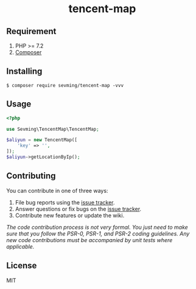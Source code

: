 <h1 align="center"> tencent-map </h1>

## Requirement   
1. PHP >= 7.2
2. [Composer](https://getcomposer.org/)


## Installing

```shell
$ composer require sevming/tencent-map -vvv
```

## Usage
```php
<?php

use Sevming\TencentMap\TencentMap;

$aliyun = new TencentMap([
    'key' => '',
]);
$aliyun->getLocationByIp();
```

## Contributing

You can contribute in one of three ways:

1. File bug reports using the [issue tracker](https://github.com/sevming/tencent-map/issues).
2. Answer questions or fix bugs on the [issue tracker](https://github.com/sevming/tencent-map/issues).
3. Contribute new features or update the wiki.

_The code contribution process is not very formal. You just need to make sure that you follow the PSR-0, PSR-1, and PSR-2 coding guidelines. Any new code contributions must be accompanied by unit tests where applicable._

## License

MIT